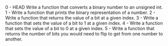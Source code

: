0 - HEAD Write a function that converts a binary number to an unsigned int. 
1 - Write a function that prints the binary representation of a number. 
2 - Write a function that returns the value of a bit at a given index. 
3 - Write a function that sets the value of a bit to 1 at a given index. 
4 - Write a function that sets the value of a bit to 0 at a given index. 
5 - Write a function that returns the number of bits you would need to flip to get from one number to another. 
